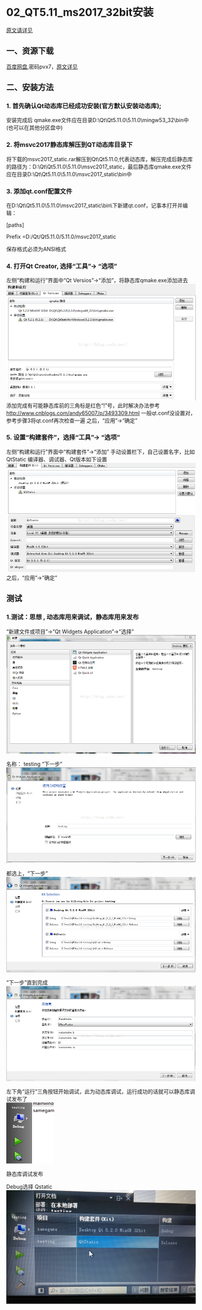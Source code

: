 # 02_QT5.11_ms2017_32bit安装

[原文请详见](https://blog.csdn.net/star714/article/details/51340162)

## 一、资源下载 
[百度网盘](https://pan.baidu.com/s/1bpzj2QzXJa2NN2IKkn6fmQ),密码pvx7，[原文详见](https://blog.csdn.net/m0_37719965/article/details/81005764)
## 二、安装方法
### 1. 首先确认Qt动态库已经成功安装(官方默认安装动态库);
安装完成后 qmake.exe文件应在目录D:\Qt\Qt5.11.0\5.11.0\mingw53_32\bin中(也可以在其他分区盘中)
### 2. 将msvc2017静态库解压到QT动态库目录下
将下载的msvc2017_static.rar解压到Qt\Qt5.11.0\,代表动态库，解压完成后静态库的路径为：D:\Qt\Qt5.11.0\5.11.0\msvc2017_static，最后静态库qmake.exe文件应在目录D:\Qt\Qt5.11.0\5.11.0\msvc2017_static\bin中 
### 3. 添加qt.conf配置文件
在D:\Qt\Qt5.11.0\5.11.0\msvc2017_static\bin\下新建qt.conf，记事本打开并编辑：

[paths]

Prefix =D:/Qt/Qt5.11.0/5.11.0/msvc2017_static

保存格式必须为ANSI格式
### 4. 打开Qt Creator, 选择“工具”-> “选项”
左侧“构建和运行”界面中“Qt Versios”->“添加”，将静态库qmake.exe添加进去<br>
![效果图1](https://github.com/dyj095/notebook/blob/master/02_QT5.11_ms2017_32bit%E5%AE%89%E8%A3%85/imgs/1.png?raw=true)
添加完成有可能静态库前的三角标是红色“!”号，此时解决办法参考
http://www.cnblogs.com/andy65007/p/3493309.html
一般qt.conf没设置对，参考步骤3将qt.conf再次检查一遍
之后，“应用”->“确定”

### 5. 设置“构建套件”，选择“工具”-> “选项”
左侧“构建和运行”界面中“构建套件”->“添加”
手动设置栏下，自己设置名字，比如QtStatic
编译器、调试器、Qt版本如下设置
![效果图1](https://github.com/dyj095/notebook/blob/master/02_QT5.11_ms2017_32bit%E5%AE%89%E8%A3%85/imgs/2.png?raw=true)
之后，“应用”->“确定”


## 测试
### 1.测试：思想 , 动态库用来调试，静态库用来发布

“新建文件或项目”->“Qt Widgets Application”->“选择”<br>
![效果图3](https://github.com/dyj095/notebook/blob/master/02_QT5.11_ms2017_32bit%E5%AE%89%E8%A3%85/imgs/3.png?raw=true)

名称： testing   “下一步”<br>
![效果图4](https://github.com/dyj095/notebook/blob/master/02_QT5.11_ms2017_32bit%E5%AE%89%E8%A3%85/imgs/4.png?raw=true)

都选上，“下一步”<br>
![效果图5](https://github.com/dyj095/notebook/blob/master/02_QT5.11_ms2017_32bit%E5%AE%89%E8%A3%85/imgs/5.png?raw=true)

“下一步”直到完成<br>
![效果图6](https://github.com/dyj095/notebook/blob/master/02_QT5.11_ms2017_32bit%E5%AE%89%E8%A3%85/imgs/6.png?raw=true)

左下角“运行”三角按钮开始调试，此为动态库调试，运行成功的话就可以静态库调试发布了<br>
![效果图7](https://github.com/dyj095/notebook/blob/master/02_QT5.11_ms2017_32bit%E5%AE%89%E8%A3%85/imgs/7.png?raw=true)

静态库调试发布

Debug选择 Qstatic<br>
![效果图8](https://github.com/dyj095/notebook/blob/master/02_QT5.11_ms2017_32bit%E5%AE%89%E8%A3%85/imgs/8.jpg?raw=true)
